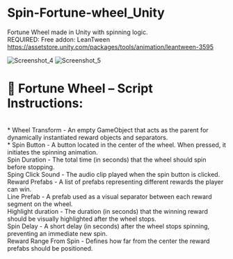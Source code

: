 # Spin-Fortune-wheel_Unity
Fortune Wheel made in Unity with spinning logic.</br>
REQUIRED: Free addon: LeanTween</br>
https://assetstore.unity.com/packages/tools/animation/leantween-3595
</br>

![Screenshot_4](https://github.com/user-attachments/assets/9efae887-2a4c-458a-a779-9d11a4e8637c)
![Screenshot_5](https://github.com/user-attachments/assets/8b005d05-f8ee-4281-873f-11de68362e29)</br>
<H1>🎯 Fortune Wheel – Script Instructions: </H1></br>
* Wheel Transform - An empty GameObject that acts as the parent for dynamically instantiated reward objects and separators.</br>
* Spin Button - A button located in the center of the wheel. When pressed, it initiates the spinning animation.</br>
Spin Duration - The total time (in seconds) that the wheel should spin before stopping.</br>
Sping Click Sound - The audio clip played when the spin button is clicked.</br>
Reward Prefabs - A list of prefabs representing different rewards the player can win.</br>
Line Prefab - A prefab used as a visual separator between each reward segment on the wheel.</br>
Highlight duration - The duration (in seconds) that the winning reward should be visually highlighted after the wheel stops.</br>
Spin Delay - A short delay (in seconds) after the wheel stops spinning, preventing an immediate new spin.</br>
Reward Range From Spin - Defines how far from the center the reward prefabs should be positioned.</br>

